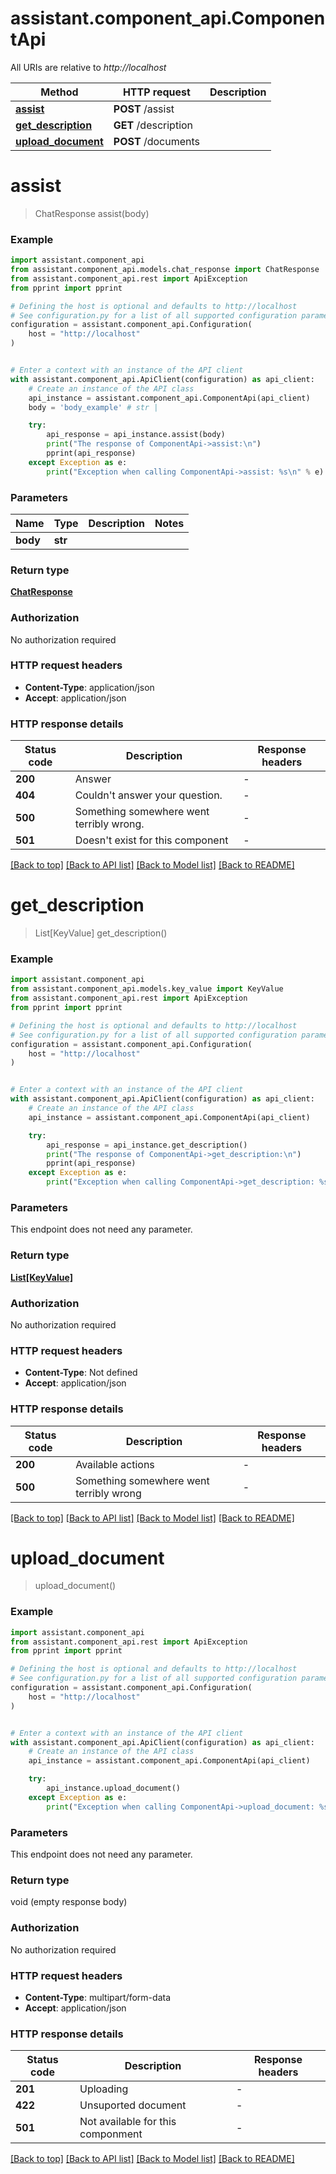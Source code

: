 # assistant.component_api.ComponentApi

All URIs are relative to *http://localhost*

Method | HTTP request | Description
------------- | ------------- | -------------
[**assist**](ComponentApi.md#assist) | **POST** /assist | 
[**get_description**](ComponentApi.md#get_description) | **GET** /description | 
[**upload_document**](ComponentApi.md#upload_document) | **POST** /documents | 


# **assist**
> ChatResponse assist(body)



### Example


```python
import assistant.component_api
from assistant.component_api.models.chat_response import ChatResponse
from assistant.component_api.rest import ApiException
from pprint import pprint

# Defining the host is optional and defaults to http://localhost
# See configuration.py for a list of all supported configuration parameters.
configuration = assistant.component_api.Configuration(
    host = "http://localhost"
)


# Enter a context with an instance of the API client
with assistant.component_api.ApiClient(configuration) as api_client:
    # Create an instance of the API class
    api_instance = assistant.component_api.ComponentApi(api_client)
    body = 'body_example' # str | 

    try:
        api_response = api_instance.assist(body)
        print("The response of ComponentApi->assist:\n")
        pprint(api_response)
    except Exception as e:
        print("Exception when calling ComponentApi->assist: %s\n" % e)
```



### Parameters


Name | Type | Description  | Notes
------------- | ------------- | ------------- | -------------
 **body** | **str**|  | 

### Return type

[**ChatResponse**](ChatResponse.md)

### Authorization

No authorization required

### HTTP request headers

 - **Content-Type**: application/json
 - **Accept**: application/json

### HTTP response details

| Status code | Description | Response headers |
|-------------|-------------|------------------|
**200** | Answer |  -  |
**404** | Couldn&#39;t answer your question. |  -  |
**500** | Something somewhere went terribly wrong. |  -  |
**501** | Doesn&#39;t exist for this component |  -  |

[[Back to top]](#) [[Back to API list]](../README.md#documentation-for-api-endpoints) [[Back to Model list]](../README.md#documentation-for-models) [[Back to README]](../README.md)

# **get_description**
> List[KeyValue] get_description()



### Example


```python
import assistant.component_api
from assistant.component_api.models.key_value import KeyValue
from assistant.component_api.rest import ApiException
from pprint import pprint

# Defining the host is optional and defaults to http://localhost
# See configuration.py for a list of all supported configuration parameters.
configuration = assistant.component_api.Configuration(
    host = "http://localhost"
)


# Enter a context with an instance of the API client
with assistant.component_api.ApiClient(configuration) as api_client:
    # Create an instance of the API class
    api_instance = assistant.component_api.ComponentApi(api_client)

    try:
        api_response = api_instance.get_description()
        print("The response of ComponentApi->get_description:\n")
        pprint(api_response)
    except Exception as e:
        print("Exception when calling ComponentApi->get_description: %s\n" % e)
```



### Parameters

This endpoint does not need any parameter.

### Return type

[**List[KeyValue]**](KeyValue.md)

### Authorization

No authorization required

### HTTP request headers

 - **Content-Type**: Not defined
 - **Accept**: application/json

### HTTP response details

| Status code | Description | Response headers |
|-------------|-------------|------------------|
**200** | Available actions |  -  |
**500** | Something somewhere went terribly wrong |  -  |

[[Back to top]](#) [[Back to API list]](../README.md#documentation-for-api-endpoints) [[Back to Model list]](../README.md#documentation-for-models) [[Back to README]](../README.md)

# **upload_document**
> upload_document()



### Example


```python
import assistant.component_api
from assistant.component_api.rest import ApiException
from pprint import pprint

# Defining the host is optional and defaults to http://localhost
# See configuration.py for a list of all supported configuration parameters.
configuration = assistant.component_api.Configuration(
    host = "http://localhost"
)


# Enter a context with an instance of the API client
with assistant.component_api.ApiClient(configuration) as api_client:
    # Create an instance of the API class
    api_instance = assistant.component_api.ComponentApi(api_client)

    try:
        api_instance.upload_document()
    except Exception as e:
        print("Exception when calling ComponentApi->upload_document: %s\n" % e)
```



### Parameters

This endpoint does not need any parameter.

### Return type

void (empty response body)

### Authorization

No authorization required

### HTTP request headers

 - **Content-Type**: multipart/form-data
 - **Accept**: application/json

### HTTP response details

| Status code | Description | Response headers |
|-------------|-------------|------------------|
**201** | Uploading |  -  |
**422** | Unsuported document |  -  |
**501** | Not available for this componment |  -  |

[[Back to top]](#) [[Back to API list]](../README.md#documentation-for-api-endpoints) [[Back to Model list]](../README.md#documentation-for-models) [[Back to README]](../README.md)

